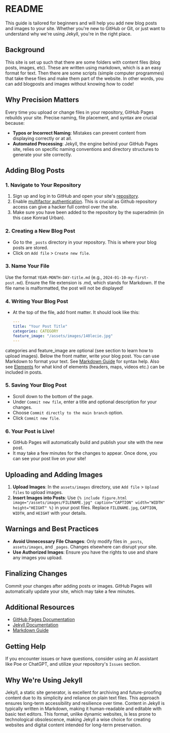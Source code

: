 # README

This guide is tailored for beginners and will help you add new blog posts and images to your site. Whether you're new to GitHub or Git, or just want to understand why we're using Jekyll, you're in the right place.

## Background
This site is set up such that there are some folders with content files (blog posts, images, etc). These are written using markdown, which is a an easy format for text. Then there are some scripts (simple computer programmes) that take these files and make them part of the website. In other words, you can add blogposts and images without knowing how to code!

## Why Precision Matters
Every time you upload or change files in your repository, GitHub Pages rebuilds your site. Precise naming, file placement, and syntax are crucial because:
- **Typos or Incorrect Naming**: Mistakes can prevent content from displaying correctly or at all.
- **Automated Processing**: Jekyll, the engine behind your GitHub Pages site, relies on specific naming conventions and directory structures to generate your site correctly.

## Adding Blog Posts

### 1. **Navigate to Your Repository**
1. Sign up and log in to GitHub and open your site's [repository](https://github.com/welecja/welecja.github.io).
2. Enable [multifactor authentication](https://docs.github.com/en/authentication/securing-your-account-with-two-factor-authentication-2fa/configuring-two-factor-authentication). This is crucial as Github repository access can give a hacker full control over the site. 
3. Make sure you have been added to the repository by the superadmin (in this case Konrad Urban).

### 2. Creating a New Blog Post
- Go to the `_posts` directory in your repository. This is where your blog posts are stored.
- Click on `Add file` > `Create new file`.

### 3. **Name Your File**
Use the format `YEAR-MONTH-DAY-title.md` (e.g., `2024-01-10-my-first-post.md`). Ensure the file extension is .md, which stands for Markdown. If the file name is malformatted, the post will not be displayed!

### 4. Writing Your Blog Post
- At the top of the file, add front matter. It should look like this:

  ```yaml
  ---
  title: "Your Post Title"
  categories: CATEGORY
  feature_image: "/assets/images/140lecie.jpg"
  ---
  ```

categories and feature_image are optional (see section to learn how to upload images). Below the front matter, write your blog post. You can use Markdown to format your text. See [Markdown Guide](https://www.markdownguide.org/basic-syntax/) for syntax help. Also see [Elements](https://www.welecja.pl/elements/) for what kind of elements (headers, maps, videos etc.) can be included in posts.

### 5. Saving Your Blog Post
- Scroll down to the bottom of the page.
- Under `Commit new file`, enter a title and optional description for your changes.
- Choose `Commit directly to the main branch` option.
- Click `Commit new file`.

### 6. Your Post is Live!
- GitHub Pages will automatically build and publish your site with the new post.
- It may take a few minutes for the changes to appear. Once done, you can see your post live on your site!

## Uploading and Adding Images
1. **Upload Images**: In the `assets/images` directory, use `Add file` > `Upload files` to upload images.
2. **Insert Images into Posts**: Use `{% include figure.html image="/assets/images/FILENAME.jpg" caption="CAPTION" width="WIDTH" height="HEIGHT" %}` in your post files. Replace `FILENAME.jpg`, `CAPTION`, `WIDTH`, and `HEIGHT` with your details.

## Warnings and Best Practices
- **Avoid Unnecessary File Changes**: Only modify files in `_posts`, `assets/images`, and `_pages`. Changes elsewhere can disrupt your site.
- **Use Authorized Images**: Ensure you have the rights to use and share any images you upload.

## Finalizing Changes
Commit your changes after adding posts or images. GitHub Pages will automatically update your site, which may take a few minutes.

## Additional Resources
- [GitHub Pages Documentation](https://pages.github.com/)
- [Jekyll Documentation](https://jekyllrb.com/docs/)
- [Markdown Guide](https://www.markdownguide.org/basic-syntax/)

## Getting Help
If you encounter issues or have questions, consider using an AI assistant like Poe or ChatGPT, and utilize your repository's `Issues` section.

## Why We're Using Jekyll
Jekyll, a static site generator, is excellent for archiving and future-proofing content due to its simplicity and reliance on plain text files. This approach ensures long-term accessibility and resilience over time. Content in Jekyll is typically written in Markdown, making it human-readable and editable with basic text editors. This format, unlike dynamic websites, is less prone to technological obsolescence, making Jekyll a wise choice for creating websites and digital content intended for long-term preservation.
